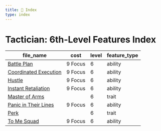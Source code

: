 ```yaml
---
title: 📑 Index
type: index
---
```


# Tactician: 6th-Level Features Index

| file_name                                             | cost    | level | feature_type |
| ----------------------------------------------------- | ------- | ----- | ------------ |
| [Battle Plan](../Battle%20Plan)                       | 9 Focus | 6     | ability      |
| [Coordinated Execution](../Coordinated%20Execution)   | 9 Focus | 6     | ability      |
| [Hustle](../Hustle)                                   | 9 Focus | 6     | ability      |
| [Instant Retaliation](../Instant%20Retaliation)       | 9 Focus | 6     | ability      |
| [Master of Arms](../Master%20of%20Arms)               |         | 6     | trait        |
| [Panic in Their Lines](../Panic%20in%20Their%20Lines) | 9 Focus | 6     | ability      |
| [Perk](../Perk)                                       |         | 6     | trait        |
| [To Me Squad](../To%20Me%20Squad)                     | 9 Focus | 6     | ability      |
